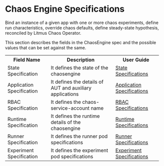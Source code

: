 # Chaos Engine Specifications

Bind an instance of a given app with one or more chaos experiments, define run characteristics, override chaos defaults, define steady-state hypothesis, reconciled by Litmus Chaos Operator.

This section describes the fields in the ChaosEngine spec and the possible values that can be set against the same.

<table>
  <tr>
    <th>Field Name</th>
    <th>Description</th>
    <th>User Guide</th>
  </tr>
  <tr>
  <td>State Specification</td>
  <td>It defines the state of the chaosengine</td>
  <td><a href="/litmus/experiments/chaos-resources/chaos-engine/engine-state">State Specifications</a></td>
  </tr>
  <tr>
  <td>Application Specification</td>
  <td>It defines the details of AUT and auxiliary applications</td>
  <td><a href="/litmus/experiments/chaos-resources/chaos-engine/application-details">Application Specifications</a></td>
  </tr>
  <tr>
  <td>RBAC Specification</td>
  <td>It defines the chaos-service-account name</td>
  <td><a href="/litmus/experiments/chaos-resources/chaos-engine/rbac-details">RBAC Specifications</a></td>
  </tr>
  <tr>
  <td>Runtime Specification</td>
  <td>It defines the runtime details of the chaosengine</td>
  <td><a href="/litmus/experiments/chaos-resources/chaos-engine/runtime-details">Runtime Specifications</a></td>
  </tr>
  <tr>
  <td>Runner Specification</td>
  <td>It defines the runner pod specifications</td>
  <td><a href="/litmus/experiments/chaos-resources/chaos-engine/runner-components">Runner Specifications</a></td>
  </tr>
  <tr>
  <td>Experiment Specification</td>
  <td>It defines the experiment pod specifications</td>
  <td><a href="/litmus/experiments/chaos-resources/chaos-engine/experiment-components">Experiment Specifications</a></td>
  </tr>
</table>
